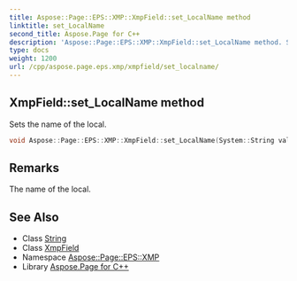 ```yaml
---
title: Aspose::Page::EPS::XMP::XmpField::set_LocalName method
linktitle: set_LocalName
second_title: Aspose.Page for C++
description: 'Aspose::Page::EPS::XMP::XmpField::set_LocalName method. Sets the name of the local in C++.'
type: docs
weight: 1200
url: /cpp/aspose.page.eps.xmp/xmpfield/set_localname/
---
```

## XmpField::set_LocalName method


Sets the name of the local.

```cpp
void Aspose::Page::EPS::XMP::XmpField::set_LocalName(System::String value)
```

## Remarks


The name of the local.
## See Also

* Class [String](../../../system/string/)
* Class [XmpField](../)
* Namespace [Aspose::Page::EPS::XMP](../../)
* Library [Aspose.Page for C++](../../../)
